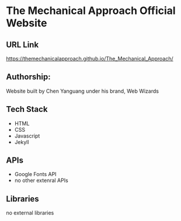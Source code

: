 # The Mechanical Approach Official Website

## URL Link

https://themechanicalapproach.github.io/The_Mechanical_Approach/

## Authorship:

Website built by Chen Yanguang under his brand, Web Wizards


## Tech Stack
- HTML
- CSS
- Javascript
- Jekyll

## APIs

- Google Fonts API
- no other extenral APIs

## Libraries

no external libraries
